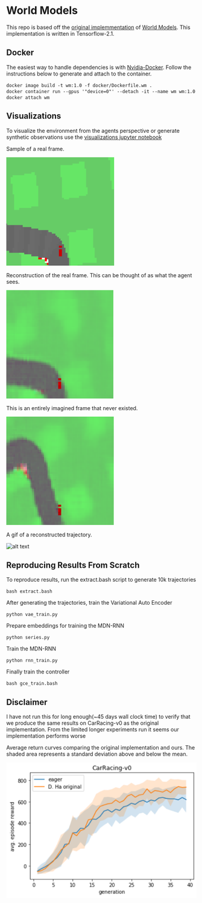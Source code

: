 # World Models
This repo is based off the [original implemmentation](https://github.com/hardmaru/WorldModelsExperiments) of [World Models](https://arxiv.org/abs/1803.10122). This implementation is written in Tensorflow-2.1. 

## Docker
The easiest way to handle dependencies is with [Nvidia-Docker](https://github.com/NVIDIA/nvidia-docker). Follow the instructions below to generate and attach to the container.
```
docker image build -t wm:1.0 -f docker/Dockerfile.wm .
docker container run --gpus '"device=0"' --detach -it --name wm wm:1.0
docker attach wm
```

## Visualizations
To visualize the environment from the agents perspective or generate synthetic observations use the [visualizations jupyter notebook](WorldModels/visualizations.ipynb) 

Sample of a real frame.

![alt text](imgs/true_frame.png "Real Frame")

Reconstruction of the real frame. This can be thought of as what the agent sees.

![alt text](imgs/reconstructed_frame.png "Reconstructed Frame")

This is an entirely imagined frame that never existed.

![alt text](imgs/imagined.png "Imagined Frame")

A gif of a reconstructed trajectory. 

![alt text](imgs/traj.gif "reconstructed trajectory")

## Reproducing Results From Scratch
To reproduce results, run the extract.bash script to generate 10k trajectories
```
bash extract.bash
```
After generating the trajectories, train the Variational Auto Encoder
```
python vae_train.py
```
Prepare embeddings for training the MDN-RNN
```
python series.py
```
Train the MDN-RNN
```
python rnn_train.py
```
Finally train the controller
```
bash gce_train.bash
```

## Disclaimer
I have not run this for long enough(~45 days wall clock time) to verify that we produce the same results on CarRacing-v0 as the original implementation. From the limited longer experiments run it seems our implementation performs worse

Average return curves comparing the original implementation and ours. The shaded area represents a standard deviation above and below the mean. 

![alt text](imgs/og_eager_comparison.png "comparison")
